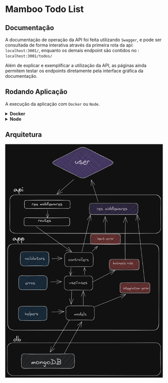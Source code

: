 # Mamboo Todo List

## Documentação

A documentação de operação da API foi feita utilizando `Swagger`, e pode ser consultada de forma interativa através da primeira rota da api: `localhost:3001/`, enquanto os demais endpoint são contidos no : `localhost:3001/todos/`

Além de explicar e exemplificar a utilização da API, as páginas ainda permitem testar os endpoints diretamente pela interface gráfica da documentação.

## Rodando Aplicação

A execução da aplicação com `Docker` ou `Node`.

<details>
  <summary><b>Docker</b></summary><br>


Obs: você precisa ter o docker, npm/yarn e git na sua máquina para conseguir proseguir

1. Clone o projeto

```bash
  git clone git@github.com:RoyMusthang/mamboo-todo.git
```

2. Entre no diretório do projeto

```bash
  cd mamboo-todo
```

3. Suba a orquestração de containers

```bash
  npm run compose:up
```

4. A aplicação poderá ser acessada através de

```bash
  http://localhost:3001/todos
```

5. Para encerrar a aplicação basta executar o comando

```bash
  npm run compose:down
```

</details>

<details>
  <summary><b>Node</b></summary><br>

Obs: para rodar a aplicação dessa forma você precisar ter node, git, npm/yarn, mongodb na sua maquina

1. Clone o projeto

```bash
    git clone git@github.com:RoyMusthang/mamboo-todo.git
```

2. Entre no diretório do projeto

```bash
  cd Mamboo-Kanban-API
```

3. Instale as dependências

```bash
  npm install
```

4. Rode a aplicação

```bash
  npm start
```

5. A aplicação poderá ser acessada através de

```bash
  http://localhost:3001/todos
```

</details>


## Arquitetura

![Diagrama da arquitetura](/arch.png "Diagrama da arquitetura")


